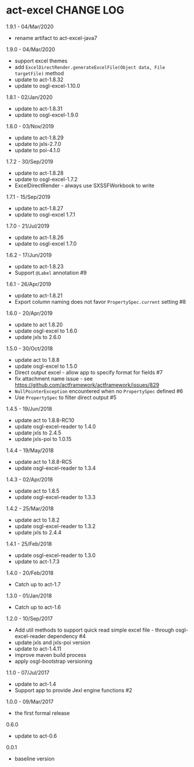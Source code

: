 # act-excel CHANGE LOG

1.9.1 - 04/Mar/2020
* rename artifact to act-excel-java7

1.9.0 - 04/Mar/2020
* support excel themes
* add `ExcelDirectRender.generateExcelFile(Object data, File targetFile)` method
* update to act-1.8.32
* update to osgl-excel-1.10.0

1.8.1 - 02/Jan/2020
* update to act-1.8.31
* update to osgl-excel-1.9.0

1.8.0 - 03/Nov/2019
* update to act-1.8.29
* update to jxls-2.7.0
* update to poi-4.1.0

1.7.2 - 30/Sep/2019
* update to act-1.8.28
* update to osgl-excel-1.7.2
* ExcelDirectRender - always use SXSSFWorkbook to write

1.7.1 - 15/Sep/2019
* update to act-1.8.27
* update to osgl-excel 1.7.1

1.7.0 - 21/Jul/2019
* update to act-1.8.26
* update to osgl-excel 1.7.0

1.6.2 - 17/Jun/2019
* update to act-1.8.23
* Support `@Label` annotation #9 

1.6.1 - 26/Apr/2019
* update to act-1.8.21
* Export column naming does not favor `PropertySpec.current` setting #8

1.6.0 - 20/Apr/2019
* update to act 1.8.20
* update osgl-excel to 1.6.0
* update jxls to 2.6.0

1.5.0 - 30/Oct/2018
* update act to 1.8.8
* update osgl-excel to 1.5.0
* Direct output excel - allow app to specify format for fields #7
* fix attachment name issue - see https://github.com/actframework/actframework/issues/829
* `NullPointerException` encountered when no `PropertySpec` defined #6
* Use `PropertySpec` to filter direct output #5

1.4.5 - 19/Jun/2018
* update act to 1.8.8-RC10
* update osgl-excel-reader to 1.4.0
* update jxls to 2.4.5
* update jxls-poi to 1.0.15

1.4.4 - 19/May/2018
* update act to 1.8.8-RC5
* update osgl-excel-reader to 1.3.4

1.4.3 - 02/Apr/2018
* update act to 1.8.5
* update osgl-excel-reader to 1.3.3

1.4.2 - 25/Mar/2018
* update act to 1.8.2
* update osgl-excel-reader to 1.3.2
* update jxls to 2.4.4

1.4.1 - 25/Feb/2018
* update osgl-excel-reader to 1.3.0
* update to act-1.7.3

1.4.0 - 20/Feb/2018
* Catch up to act-1.7

1.3.0 - 01/Jan/2018
* Catch up to act-1.6

1.2.0 - 10/Sep/2017
* Add util methods to support quick read simple excel file - through osgl-excel-reader dependency #4 
* update jxls and jxls-poi version
* update to act-1.4.11
* improve maven build process
* apply osgl-bootstrap versioning

1.1.0 - 07/Jul/2017
* update to act-1.4
* Support app to provide Jexl engine functions #2

1.0.0 - 09/Mar/2017
* the first formal release

0.6.0
* update to act-0.6

0.0.1
* baseline version
 
